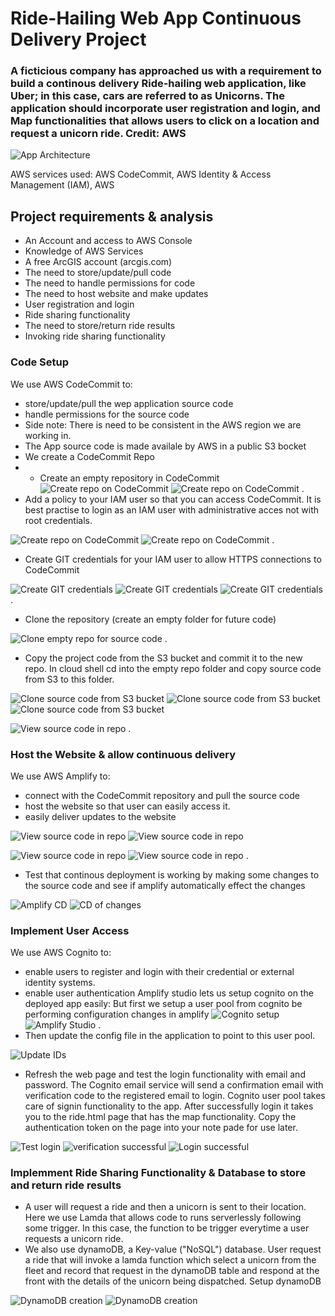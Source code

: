 # Ride-Hailing Web App Continuous Delivery Project
### A ficticious company has approached us with a requirement to build a continous delivery Ride-hailing web application, like Uber; in this case, cars are referred to as Unicorns. The application should incorporate user registration and login, and Map functionalities that allows users to click on a location and request a unicorn ride. Credit: AWS

<!-- ## Architechture -->
![App Architecture](./images/architecture.png)

AWS services used: AWS CodeCommit, AWS Identity & Access Management (IAM), AWS 
## Project requirements & analysis
+ An Account and access to AWS Console
+ Knowledge of AWS Services
+ A free ArcGIS account (arcgis.com)
+ The need to store/update/pull code
+ The need to handle permissions for code
+ The need to host website and make updates
+ User registration and login
+ Ride sharing functionality
+ The need to store/return ride results
+ Invoking ride sharing functionality

### Code Setup
We use AWS CodeCommit to:
+ store/update/pull the wep application source code
+ handle permissions for the source code
+ Side note: There is need to be consistent in the AWS region we are working in.
+ The App source code is made availale by AWS in a public S3 bocket
+ We create a CodeCommit Repo
+ + Create an empty repository in CodeCommit
![Create repo on CodeCommit](./images/codecommitrepo.png)
![Create repo on CodeCommit](./images/createrepo.png)
.
+ Add a policy to your IAM user so that you can access CodeCommit. It is best practise to login as an IAM user with administrative acces not with root credentials. 
<!-- Go to IAM> Users> Permissions policy> Add permissions> Attach policies directly> search for AWS CodeCommitPowerUSer> Next> Add permissions -->
![Create repo on CodeCommit](./images/add-permissions.png)
![Create repo on CodeCommit](./images/attach-policy.png)
.
+ Create GIT credentials for your IAM user to allow HTTPS connections to CodeCommit 
<!-- IAM>Users>Security credentials>HTTPS Git Credentials for AWS CodeCommit>Generate credentials> Then download the credential -->
![Create GIT credentials](./images/git-credentials.png)
![Create GIT credentials](./images/git-credentials2.png)
![Create GIT credentials](./images/git-credentials3.png)
.
+ Clone the repository (create an empty folder for future code)
<!-- CodeCommit>Repositories>Create repository> select repo you earlier created>Clone URL>Clone HTTPS>open cloud shell at the top> then type: git clone the url> Then enter the user name & password generated earlier -->
![Clone empty repo for source code](./images/clone-repo2.png)
.
+ Copy the project code from the S3 bucket and commit it to the new repo. In cloud shell cd into the empty repo folder and copy source code from S3 to this folder.
<!-- cd wildrydes-site2 > aws s3 cp s3:// (ensure to change the region to your region) then add the files to the git repository, when prompted for email and user name use the details of the IAM user not the details for HTTPS, Commit and push> followed by the HTTPS credentials -->
![Clone source code from S3 bucket](./images/clone-repo3.png)
![Clone source code from S3 bucket](./images/clone-repo4.png)
![Clone source code from S3 bucket](./images/clone-repo5.png)

<!-- We can then view the source code files at CodeCommit> Repositories> Wildrydes-site -->
![View source code in repo](./images/source-code.png)
.
### Host the Website & allow continuous delivery
We use AWS Amplify to:
+ connect with the CodeCommit repository and pull the source code
+ host the website so that user can easily access it.
+ easily deliver updates to the website
<!-- Applify>New app> Host app> select CodeCommit>continue>select the repo created earlier> click next> ensure to click the checkbox to allow AWS applify to automatically deploy all files..as continous deployment> click create a new service role>next>review>save and deploy -->
![View source code in repo](./images/applify-app.png)
![View source code in repo](./images/applify-app1.png)
<!-- Amplify is serverless and no need to provision EC2 servers-->
![View source code in repo](./images/applify-app2.png)
![View source code in repo](./images/app-page.png)
.
+ Test that continous deployment is working by making some changes to the source code and see if amplify automatically effect the changes
<!-- CodeCommit> Repositories>repo name> Edit index.html> Update some of the text>Commit the changes with Author name, email -->
![Amplify CD](./images/applify-cd.png)
![CD of changes](./images/amplify-cd2.png)

### Implement User Access
We use AWS Cognito to:
+ enable users to register and login with their credential or external identity systems.
+ enable user authentication
 Amplify studio lets us setup cognito on the deployed app easily: But first we setup a user pool from  cognito be performing configuration changes in amplify <!--.i.e Amazon Cognito> User pools> Create user pool> Choose attibutes that users will use to sign in (User name, Email, Phone number)>Next>Configure Security requirements(Password Policy)>MFA setup>defaults for user account recovery>Next>Configure sign-up experience> Enable self registration and maintain defaults> Next> Configure message delivery: Email Provider(send with congito to test)> defaults for from and reply to emails adderss>Next>Integrate your app: add user pool name, add app client name, the rest defaults>Next> Review and create: Create user pool> Access user pool and copy User pool ID, Client ID under - app clients and analytics - App authentication -->
![Cognito setup](./images/cognito-user-pool.png)
![Amplify Studio](./images/applify-studio.png)
.
+ Then update the config file in the application to point to this user pool.  
<!-- CodeCommit>Code>js>config.js> Edit and update userpoolid, clientid and region the commit changes -->
![Update IDs](./images/update-ids.png)

+ Refresh the web page and test the login functionality with email and password. The Cognito email service will send a confirmation email with verification code to the registered email to login. Cognito user pool takes care of signin functionality to the app. After successfully login it takes you to the ride.html page that has the map functionality. Copy the authentication token on the page into your note pade for use later.

![Test login](./images/test-login.png)
![verification  successful](./images/verification-successful.png)
![Login successful](./images/success-login.png)

### Implemment Ride Sharing Functionality & Database to store and return ride results
+ A user will request a ride and then a unicorn is sent to their location. Here we use Lamda that allows code to runs serverlessly following some trigger. In this case, the function to be trigger everytime a user requests a unicorn ride.
+ We also use dynamoDB, a Key-value ("NoSQL") database. User request a ride that will invoke a lamda function which select a unicorn from the fleet and record that request in the dynamoDB table and respond at the front with the details of the unicorn being dispatched. Setup dynamoDB
<!-- DynamoDB> Tables>Create Table>Table name=Rides2>Partition Key>RideId=String>rest defaults>create table>-->

![DynamoDB creation](./images/DynamoDBT.png)
![DynamoDB creation](./images/DynamoDBT2.png)
